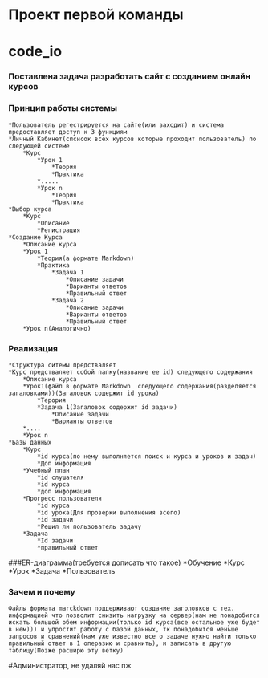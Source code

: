 # Проект первой команды

# code_io

### Поставлена задача разработать сайт с созданием онлайн курсов

### Принцип работы системы
    *Пользователь регестрируется на сайте(или заходит) и система предоставляет доступ к 3 функциям
    *Личный Кабинет(спсисок всех курсов которые проходит пользователь) по следующей системе
        *Курс
            *Урок 1
                *Теория
                *Практика
            *.....
            *Урок n
                *Теория 
                *Практика
    *Выбор курса
        *Курс
            *Описание
            *Регистрация
    *Создание Курса
        *Описание курса
        *Урок 1
            *Теория(а формате Markdown)
            *Практика
                *Задача 1
                    *Описание задачи
                    *Варианты ответов
                    *Правильный ответ
                *Задача 2
                    *Описание задачи
                    *Варианты ответов
                    *Правильный ответ
        *Урок n(Аналогично)


### Реализация
    *Структура ситемы предстваляет
    *Курс предстваляет собой папку(название ее id) следующего содержания
        *Описание курса
        *Урок1(файл в формате Markdown  следующего содержания(разделяется загаловками))(Загаловок содержит id урока)
            *Терория
            *Задача 1(Загаловок содержит id задачи)
                *Описание задачи
                *Варианты ответов
        *....
        *Урок n                  
    *Базы данных
        *Курс
            *id курса(по нему выполняется поиск и курса и уроков и задач)
            *Доп информация
        *Учебный план
            *id слушателя
            *id курса
            *доп информация
        *Прогресс пользователя
            *id курса
            *id урока(Для проверки выполнения всего)
            *id задачи
            *Решил ли пользователь задачу
        *Задача
            *Id задачи
            *правильный ответ



###ER-диаграмма(требуется дописать что такое)
    *Обучение
        *Курс
            *Урок
                *Задача
    *Пользователь


### Зачем и почему
    
    Файлы формата marckdown поддерживают создание заголовков с тех. информацией что позволит снизить нагрузку на сервер(нам не понадобится искать большой обем информации(только id курса(все остальное уже будет в нем))) и упростит работу с базой данных, тк понадобится меньше запросов и сравнений(нам уже известно все о задаче нужно найти только правильный ответ в 1 операзию и сравнить), и записать в другую таблицу(Позже расширю эту ветку)


#Администратор, не удаляй нас пж